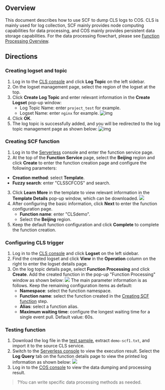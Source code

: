 ## Overview

This document describes how to use SCF to dump CLS logs to COS. CLS is mainly used for log collection, SCF mainly provides node computing capabilities for data processing, and COS mainly provides persistent data storage capabilities. For the data processing flowchart, please see [Function Processing Overview](https://intl.cloud.tencent.com/document/product/614/38883).

## Directions

[](id:step01)

### Creating logset and topic

1. Log in to the [CLS console](https://console.cloud.tencent.com/cls) and click **Log Topic** on the left sidebar.
2. On the logset management page, select the region of the logset at the top.
3. Click **Create Log Topic** and enter relevant information in the **Create Logset** pop-up window:
   - Log Topic Name: enter `project_test` for example.
   - Logset Name: enter `nginx` for example.
   ![img](https://qcloudimg.tencent-cloud.cn/raw/0d8fb8886f4bb4445a8ec09c0605a380.png)
4. Click **OK**.
5. The log topic is successfully added, and you will be redirected to the log topic management page as shown below: ![img](https://qcloudimg.tencent-cloud.cn/raw/aebcff21bd4799d7204cf8d8cc7b8a20.png)

[](id:step03)
### Creating SCF function

1. Log in to the [Serverless](https://console.cloud.tencent.com/scf/list) console and enter the function service page.
2. At the top of the **Function Service** page, select the **Beijing** region and click **Create** to enter the function creation page and configure the following parameters:
  - **Creation method**: select **Template**.
  - **Fuzzy search**: enter "CLSSCFCOS" and search.
3. Click **Learn More** in the template to view relevant information in the **Template Details** pop-up window, which can be downloaded.
 ![](https://qcloudimg.tencent-cloud.cn/raw/00687398ee7328423cbf1c02e22655bb.png)
4. After configuring the basic information, click **Next** to enter the function configuration page.
    - **Function name**: enter "CLSdemo".
    - Select the **Beijing** region.
5. Keep the default function configuration and click **Complete** to complete the function creation.


[](id:step04)
### Configuring CLS trigger

1. Log in to the [CLS console](https://console.cloud.tencent.com/cls) and click **Logset** on the left sidebar.
2. Find the created logset and click **View** in the **Operation** column on the right to enter the logset details page.
3. On the log topic details page, select **Function Processing** and click **Create**. Add the created function in the pop-up "Function Processing" window as shown below:
	![](https://qcloudimg.tencent-cloud.cn/raw/c6136bd8e62fb5d4f5a78750d0fe9dde.png)
	The main parameter information is as follows. Keep the remaining configuration items as default:
	- **Namespace**: select the function namespace.
	- **Function name**: select the function created in the [Creating SCF function](#step03) step.
	- **Alias**: select a function alias.
	- **Maximum waiting time**: configure the longest waiting time for a single event pull. Default value: 60s.

[](id:step05)
### Testing function

1. Download the log file in the [test sample](https://main.qcloudimg.com/raw/6e0d4837eefd0ce77dac8a3973acdf39.zip), extract `demo-scf1.txt`, and import it to the source CLS service.
2. Switch to the [Serverless console](https://console.cloud.tencent.com/scf/list?rid=8&ns=default) to view the execution result.
   Select the **Log Query** tab on the function details page to view the printed log information as shown below:
   ![](https://qcloudimg.tencent-cloud.cn/raw/5e9267cb3d77cbcea1210f37358cd6c5.png)
3. Log in to the [COS console](https://console.cloud.tencent.com/cos5) to view the data dumping and processing result.
>?You can write specific data processing methods as needed.
